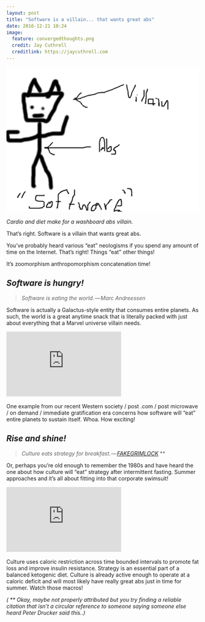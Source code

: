 ```yaml
---
layout: post
title: "Software is a villain... that wants great abs"
date: 2016-12-21 10:24
image:
  feature: convergedthoughts.png
  credit: Jay Cuthrell
  creditlink: https://jaycuthrell.com
---
```


![](/images/villain.png)

_Cardio and diet make for a washboard abs villain._

That’s right. Software is a villain that wants great abs.

You’ve probably heard various “eat” neologisms if you spend any amount of time
on the Internet. That’s right! Things “eat” other things!

It’s zoomorphism anthropomorphism concatenation time!

## _Software is hungry!_

>
> _Software is eating the world. — Marc Andreessen_
>

Software is actually a Galactus-style entity that consumes entire planets. As
such, the world is a great anytime snack that is literally packed with just
about everything that a Marvel universe villain needs.

<iframe src="https://www.youtube.com/embed/xdgJRTBmdMc?feature=oembed" width="300" height="169" frameborder="0" scrolling="no"></iframe>

One example from our recent Western society / post .com / post microwave / on
demand / immediate gratification era concerns how software will “eat” entire
planets to sustain itself. Whoa. How exciting!


## _Rise and shine!_

>
> _Culture eats strategy for breakfast. — [FAKEGRIMLOCK](https://twitter.com/FAKEGRIMLOCK)_ **
>

Or, perhaps you’re old enough to remember the 1980s and have heard the one about
how culture will “eat” strategy after intermittent fasting. Summer approaches
and it’s all about fitting into that corporate swimsuit!

<iframe src="https://www.youtube.com/embed/EpPlM6TT9rY?feature=oembed" width="300" height="169" frameborder="0" scrolling="no"></iframe>

Culture uses caloric restriction across time bounded intervals to promote fat
loss and improve insulin resistance. Strategy is an essential part of a balanced
ketogenic diet. Culture is already active enough to operate at a caloric deficit
and will most likely have really great abs just in time for summer. Watch those
macros!

_( ** Okay, maybe not properly attributed but you try finding a reliable
citation that isn’t a circular reference to someone saying someone else heard
Peter Drucker said this..)_
